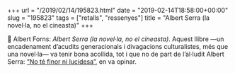+++
url = "/2019/02/14/195823.html"
date = "2019-02-14T18:58:00+00:00"
slug = "195823"
tags = ["retalls", "ressenyes"]
title = "Albert Serra (la novel·la, no el cineasta)"
+++

📖 Albert Forns: *Albert Serra (la novel·la, no el cineasta)*. Aquest llibre —un encadenament d’acudits generacionals i divagacions culturalistes, més que una novel·la— va tenir bona acollida, tot i que no de part de l’al·ludit Albert Serra: [“No té finor ni lucidesa”](https://play.ara.cat/Lartista-barrejar-se-realitat-damunt-missio-albert_serra_0_1063693658.html), en va opinar.

